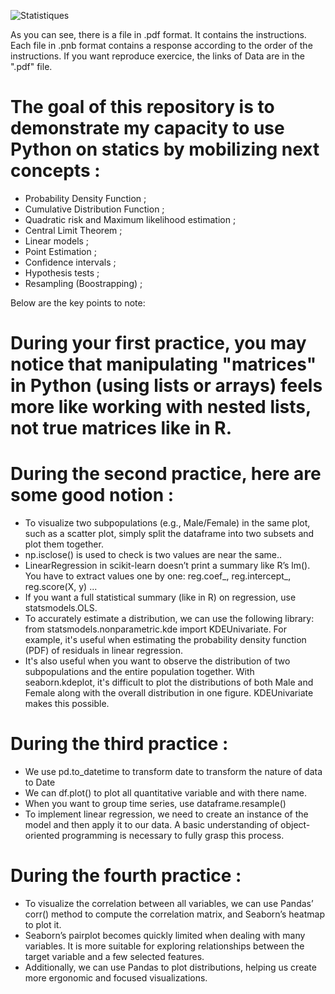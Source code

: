 ![Statistiques](https://github.com/user-attachments/assets/a38af3db-995a-49cf-868a-97043bd223f6)

As you can see, there is a file in .pdf format. It contains the instructions. Each file in .pnb format contains a response according to the order of the instructions.
If you want reproduce exercice, the links of Data are in the ".pdf" file.

# The goal of this repository is to demonstrate my capacity to use Python on statics by mobilizing next concepts : 
- Probability Density Function ; 
- Cumulative Distribution Function ;  
- Quadratic risk and Maximum likelihood estimation ;
- Central Limit Theorem ;  
- Linear models ; 
- Point Estimation ;  
- Confidence intervals ; 
- Hypothesis tests ; 
- Resampling (Boostrapping) ;

Below are the key points to note:
# During your first practice, you may notice that manipulating "matrices" in Python (using lists or arrays) feels more like working with nested lists, not true matrices like in R.

# During the second practice, here are some good notion : 
- To visualize two subpopulations (e.g., Male/Female) in the same plot, such as a scatter plot, simply split the dataframe into two subsets and plot them together. 
- np.isclose() is used to check is two values are near the same..
- LinearRegression in scikit-learn doesn’t print a summary like R’s lm(). You have to extract values one by one: reg.coef_, reg.intercept_, reg.score(X, y) ...
- If you want a full statistical summary (like in R) on regression, use statsmodels.OLS.
- To accurately estimate a distribution, we can use the following library: from statsmodels.nonparametric.kde import KDEUnivariate. For example, it's useful when estimating the probability density function (PDF) of residuals in linear regression.
- It's also useful when you want to observe the distribution of two subpopulations and the entire population together. With seaborn.kdeplot, it's difficult to plot the distributions of both Male and Female along with the overall distribution in one figure. KDEUnivariate makes this possible.

# During the third practice :
- We use pd.to_datetime to transform date to transform the nature of data to Date
- We can df.plot() to plot all quantitative variable and with there name.
- When you want to group time series, use dataframe.resample()
- To implement linear regression, we need to create an instance of the model and then apply it to our data. A basic understanding of object-oriented programming is necessary to fully grasp this process.

# During the fourth practice :
- To visualize the correlation between all variables, we can use Pandas’ corr() method to compute the correlation matrix, and Seaborn’s heatmap to plot it.
- Seaborn’s pairplot becomes quickly limited when dealing with many variables. It is more suitable for exploring relationships between the target variable and a few selected features.
- Additionally, we can use Pandas to plot distributions, helping us create more ergonomic and focused visualizations.


